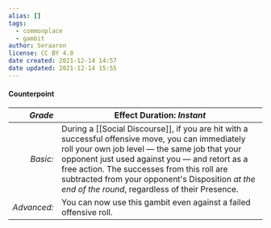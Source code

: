 ```yaml
---
alias: []
tags:
  - commonplace
  - gambit
author: Seraaron
license: CC BY 4.0
date created: 2021-12-14 14:57
date updated: 2021-12-14 15:55
---
```


#### Counterpoint

|   _Grade_ | Effect Duration: _Instant_                                                                                                                                                                                                                                                                                                                                                  |
| ----------: | -------------------------------------------------------------------------------------------------------------------------------------------------------------------------------------------------------------------------------------------------------------------------------------------------------------------------------------------------------- |
|    _Basic:_ | During a [[Social Discourse]], if you are hit with a successful offensive move, you can immediately roll your own job level — the same job that your opponent just used against you — and retort as a free action. The successes from this roll are subtracted from your opponent's Disposition _at the end of the round_, regardless of their Presence. |
| _Advanced:_ | You can now use this gambit even against a failed offensive roll.                                                                                                                                                                                                                                                                                        |
